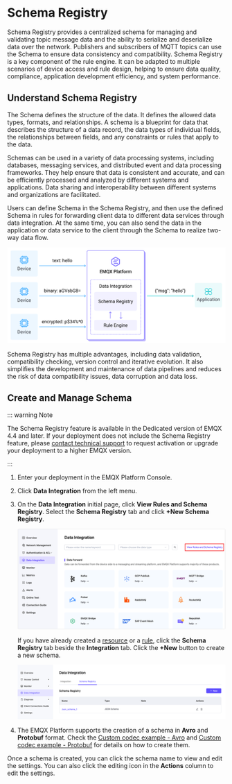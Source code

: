 # Schema Registry

Schema Registry provides a centralized schema for managing and validating topic message data and the ability to serialize and deserialize data over the network. Publishers and subscribers of MQTT topics can use the Schema to ensure data consistency and compatibility. Schema Registry is a key component of the rule engine. It can be adapted to multiple scenarios of device access and rule design, helping to ensure data quality, compliance, application development efficiency, and system performance.

## Understand Schema Registry

The Schema defines the structure of the data. It defines the allowed data types, formats, and relationships. A schema is a blueprint for data that describes the structure of a data record, the data types of individual fields, the relationships between fields, and any constraints or rules that apply to the data.

Schemas can be used in a variety of data processing systems, including databases, messaging services, and distributed event and data processing frameworks. They help ensure that data is consistent and accurate, and can be efficiently processed and analyzed by different systems and applications. Data sharing and interoperability between different systems and organizations are facilitated.

Users can define Schema in the Schema Registry, and then use the defined Schema in rules for forwarding client data to different data services through data integration. At the same time, you can also send the data in the application or data service to the client through the Schema to realize two-way data flow.

![schema_pic](./_assets/schema_pic.png)

Schema Registry has multiple advantages, including data validation, compatibility checking, version control and iterative evolution. It also simplifies the development and maintenance of data pipelines and reduces the risk of data compatibility issues, data corruption and data loss.

## Create and Manage Schema

::: warning Note

The Schema Registry feature is available in the Dedicated version of EMQX 4.4 and later. If your deployment does not include the Schema Registry feature, please [contact technical support](../feature/tickets.md) to request activation or upgrade your deployment to a higher EMQX version. 

:::

1. Enter your deployment in the EMQX Platform Console. 

2. Click **Data Integration** from the left menu. 

3. On the **Data Integration** initial page, click **View Rules and Schema Registry**. Select the **Schema Registry** tab and click **+New Schema Registry**.

   ![schema_open](./_assets/schema_open.png)

   If you have already created a [resource](./resources.md) or a [rule](./rules.md), click the **Schema Registry** tab beside the **Integration** tab. Click the **+New** button to create a new schema.

   ![schema_page](./_assets/schema_page.png)

4. The EMQX Platform supports the creation of a schema in **Avro** and **Protobuf** format. Check the [Custom codec example - Avro](https://docs.emqx.com/en/enterprise/v4.4/rule/schema-registry-examp-avro.html) and [Custom codec example - Protobuf](https://docs.emqx.com/en/enterprise/v4.4/rule/schema-registry-examp-protobuf.html) for details on how to create them.

Once a schema is created, you can click the schema name to view and edit the settings. You can also click the editing icon in the **Actions** column to edit the settings.
